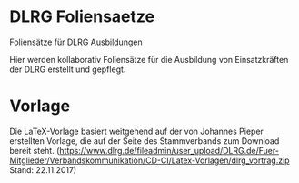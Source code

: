 # DLRG Foliensaetze
Foliensätze für DLRG Ausbildungen

Hier werden kollaborativ Foliensätze für die Ausbildung von Einsatzkräften der DLRG erstellt und gepflegt.

# Vorlage
Die LaTeX-Vorlage basiert weitgehend auf der von Johannes Pieper erstellten Vorlage, die auf der Seite des Stammverbands zum Download bereit steht. (https://www.dlrg.de/fileadmin/user_upload/DLRG.de/Fuer-Mitglieder/Verbandskommunikation/CD-CI/Latex-Vorlagen/dlrg_vortrag.zip Stand: 22.11.2017)
